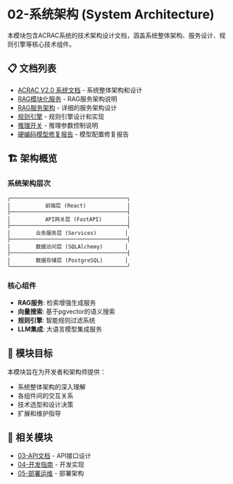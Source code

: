 # 02-系统架构 (System Architecture)

本模块包含ACRAC系统的技术架构设计文档，涵盖系统整体架构、服务设计、规则引擎等核心技术组件。

## 📋 文档列表

- [ACRAC V2.0 系统文档](ACRAC_V2_系统文档.md) - 系统整体架构和设计
- [RAG模块化服务](RAG_MODULAR_SERVICE.md) - RAG服务架构说明
- [RAG服务架构](rag_service_arch.md) - 详细的服务架构设计
- [规则引擎](rules_engine.md) - 规则引擎设计和实现
- [推理开关](INFERENCE_SWITCHES.md) - 推理参数控制说明
- [硬编码模型修复报告](HARDCODED_MODEL_FIX_REPORT.md) - 模型配置修复报告

## 🏗️ 架构概览

### 系统架构层次
```
┌─────────────────────────────────────┐
│           前端层 (React)             │
├─────────────────────────────────────┤
│           API网关层 (FastAPI)        │
├─────────────────────────────────────┤
│        业务服务层 (Services)         │
├─────────────────────────────────────┤
│        数据访问层 (SQLAlchemy)       │
├─────────────────────────────────────┤
│        数据存储层 (PostgreSQL)       │
└─────────────────────────────────────┘
```

### 核心组件
- **RAG服务**: 检索增强生成服务
- **向量搜索**: 基于pgvector的语义搜索
- **规则引擎**: 智能规则过滤系统
- **LLM集成**: 大语言模型集成服务

## 🎯 模块目标

本模块旨在为开发者和架构师提供：
- 系统整体架构的深入理解
- 各组件间的交互关系
- 技术选型和设计决策
- 扩展和维护指导

## 🔗 相关模块

- [03-API文档](../03-api-documentation/) - API接口设计
- [04-开发指南](../04-development-guides/) - 开发实现
- [05-部署运维](../05-deployment/) - 部署架构
